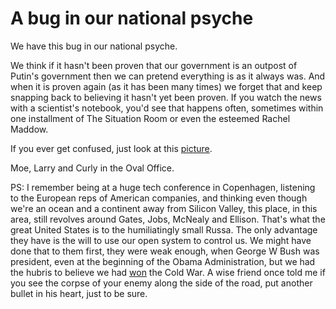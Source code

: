 # A bug in our national psyche
We have this bug in our national psyche.

We think if it hasn't been proven that our government is an outpost of Putin's government then we can pretend everything is as it always was. And when it is proven again (as it has been many times) we forget that and keep snapping back to believing it hasn't yet been proven. If you watch the news with a scientist's notebook, you'd see that happens often, sometimes within one installment of The Situation Room or even the esteemed Rachel Maddow. 

If you ever get confused, just look at this <a href="http://scripting.com/images/2020/08/30/trumpWithMobCohortsInOvalOffice.png">picture</a>.

Moe, Larry and Curly in the Oval Office. 

PS: I remember being at a huge tech conference in Copenhagen, listening to the European reps of American companies, and thinking even though we're an ocean and a continent away from Silicon Valley, this place, in this area, still revolves around Gates, Jobs, McNealy and Ellison. That's what the great United States is to the humiliatingly small Russa. The only advantage they have is the will to use our open system to control us. We might have done that to them first, they were weak enough, when George W Bush was president, even at the beginning of the Obama Administration, but we had the hubris to believe we had <a href="https://www.nytimes.com/2017/08/28/opinion/cold-war-american-soviet-victory.html">won</a> the Cold War. A wise friend once told me if you see the corpse of your enemy along the side of the road, put another bullet in his heart, just to be sure. 

